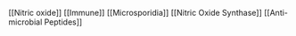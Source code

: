 [[Nitric oxide]]
[[Immune]]
[[Microsporidia]]
[[Nitric Oxide Synthase]]
[[Anti-microbial Peptides]]
